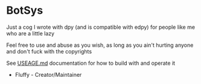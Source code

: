 # BotSys
Just a cog I wrote with dpy (and is compatible with edpy) for people like me who are a little lazy 

Feel free to use and abuse as you wish, as long as you ain't hurting anyone and don't fuck with the copyrights

See [USEAGE.md](https://github.com/ImpishDeathTech/BotSys/blob/master/doc/USEAGE.md) documentation for how to build with and operate it

- Fluffy - Creator/Maintainer
